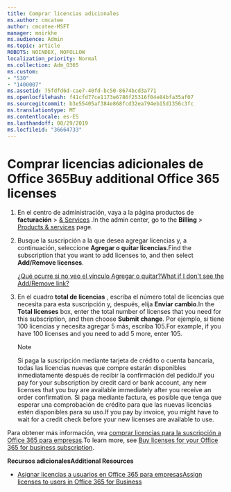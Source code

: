 ```yaml
---
title: Comprar licencias adicionales
ms.author: cmcatee
author: cmcatee-MSFT
manager: mnirkhe
ms.audience: Admin
ms.topic: article
ROBOTS: NOINDEX, NOFOLLOW
localization_priority: Normal
ms.collection: Adm_O365
ms.custom:
- "530"
- "1400007"
ms.assetid: 75fdfd6d-cae7-40fd-bc50-8674bcd3a771
ms.openlocfilehash: f41cfd77ce1173e6786f25316f04e84bfa35af07
ms.sourcegitcommit: b3e55405af384e868fcd32ea794eb15d1356c3fc
ms.translationtype: MT
ms.contentlocale: es-ES
ms.lasthandoff: 08/29/2019
ms.locfileid: "36664733"
---
```

# <a name="buy-additional-office-365-licenses"></a><span data-ttu-id="81d71-102">Comprar licencias adicionales de Office 365</span><span class="sxs-lookup"><span data-stu-id="81d71-102">Buy additional Office 365 licenses</span></span>

1. <span data-ttu-id="81d71-103">En el centro de administración, vaya a la página productos de **facturación** \> [& Services](https://go.microsoft.com/fwlink/p/?linkid=842054) .</span><span class="sxs-lookup"><span data-stu-id="81d71-103">In the admin center, go to the **Billing** \> [Products & services](https://go.microsoft.com/fwlink/p/?linkid=842054) page.</span></span>

2. <span data-ttu-id="81d71-104">Busque la suscripción a la que desea agregar licencias y, a continuación, seleccione **Agregar o quitar licencias**.</span><span class="sxs-lookup"><span data-stu-id="81d71-104">Find the subscription that you want to add licenses to, and then select **Add/Remove licenses**.</span></span>

    [<span data-ttu-id="81d71-105">¿Qué ocurre si no veo el vínculo Agregar o quitar?</span><span class="sxs-lookup"><span data-stu-id="81d71-105">What if I don't see the Add/Remove link?</span></span>](https://docs.microsoft.com/office365/admin/subscriptions-and-billing/buy-licenses#what-if-i-dont-see-the-addremove-licenses-link)

3. <span data-ttu-id="81d71-106">En el cuadro **total de licencias** , escriba el número total de licencias que necesita para esta suscripción y, después, elija **Enviar cambio**.</span><span class="sxs-lookup"><span data-stu-id="81d71-106">In the **Total licenses** box, enter the total number of licenses that you need for this subscription, and then choose **Submit change**.</span></span> <span data-ttu-id="81d71-107">Por ejemplo, si tiene 100 licencias y necesita agregar 5 más, escriba 105.</span><span class="sxs-lookup"><span data-stu-id="81d71-107">For example, if you have 100 licenses and you need to add 5 more, enter 105.</span></span>

    > [!NOTE]
    > <span data-ttu-id="81d71-108">Si paga la suscripción mediante tarjeta de crédito o cuenta bancaria, todas las licencias nuevas que compre estarán disponibles inmediatamente después de recibir la confirmación del pedido.</span><span class="sxs-lookup"><span data-stu-id="81d71-108">If you pay for your subscription by credit card or bank account, any new licenses that you buy are available immediately after you receive an order confirmation.</span></span> <span data-ttu-id="81d71-109">Si paga mediante factura, es posible que tenga que esperar una comprobación de crédito para que las nuevas licencias estén disponibles para su uso.</span><span class="sxs-lookup"><span data-stu-id="81d71-109">If you pay by invoice, you might have to wait for a credit check before your new licenses are available to use.</span></span>

<span data-ttu-id="81d71-110">Para obtener más información, vea [comprar licencias para la suscripción a Office 365 para empresas](https://docs.microsoft.com/office365/admin/subscriptions-and-billing/buy-licenses).</span><span class="sxs-lookup"><span data-stu-id="81d71-110">To learn more, see [Buy licenses for your Office 365 for business subscription](https://docs.microsoft.com/office365/admin/subscriptions-and-billing/buy-licenses).</span></span>  

<span data-ttu-id="81d71-111">**Recursos adicionales**</span><span class="sxs-lookup"><span data-stu-id="81d71-111">**Additional Resources**</span></span>

- [<span data-ttu-id="81d71-112">Asignar licencias a usuarios en Office 365 para empresas</span><span class="sxs-lookup"><span data-stu-id="81d71-112">Assign licenses to users in Office 365 for Business</span></span>](https://docs.microsoft.com/office365/admin/subscriptions-and-billing/assign-licenses-to-users)